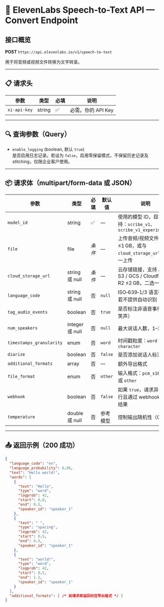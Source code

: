 # 📝 ElevenLabs Speech-to-Text API — Convert Endpoint

## 接口概览

**POST** `https://api.elevenlabs.io/v1/speech-to-text`

用于将音频或视频文件转换为文字转录。

---

## 📋 请求头

| 参数        | 类型   | 必填 | 说明 |
|-------------|--------|------|------|
| `xi-api-key` | string | ✅   | 必需。你的 API Key |

---

## 🔍 查询参数（Query）

- `enable_logging` (boolean, 默认 `true`)  
  是否启用日志记录。若设为 `false`，启用零保留模式，不保留历史记录及 stitching，仅限企业客户使用。

---

## 📦 请求体（multipart/form-data 或 JSON）

| 参数 | 类型 | 必填 | 默认值 | 说明 |
|------|------|------|--------|------|
| `model_id` | string | ✅ | — | 使用的模型 ID，目前支持：`scribe_v1`、`scribe_v1_experimental` |
| `file` | file | *条件* | — | 上传音频/视频文件， ≤1 GB，或与 `cloud_storage_url` 二选一上传 |
| `cloud_storage_url` | string 或 null | *条件* | — | 云存储链接，支持 AWS S3 / GCS / Cloudflare R2 ≤2 GB，二选一上传 |
| `language_code` | string 或 null | 否 | `null` | ISO‑639‑1/3 语言码，若不提供自动识别 |
| `tag_audio_events` | boolean | 否 | `true` | 是否标注非语音事件（如笑声） |
| `num_speakers` | integer 或 null | 否 | `null` | 最大说话人数，1–32 |
| `timestamps_granularity` | enum | 否 | `word` | 时间戳粒度：`word` 或 `character` |
| `diarize` | boolean | 否 | `false` | 是否添加说话人标注 |
| `additional_formats` | array | 否 | — | 额外导出格式 |
| `file_format` | enum | 否 | `other` | 输入格式：`pcm_s16le_16` 或 `other` |
| `webhook` | boolean | 否 | `false` | 如果 `true`，请求异步执行且通过 webhook 返回结果 |
| `temperature` | double 或 null | 否 | 参考模型 | 控制输出随机性（0–2） |

---

## 📤 返回示例（200 成功）

```json
{
  "language_code": "en",
  "language_probability": 0.98,
  "text": "Hello world!",
  "words": [
    {
      "text": "Hello",
      "type": "word",
      "logprob": 42,
      "start": 0.0,
      "end": 0.5,
      "speaker_id": "speaker_1"
    },
    {
      "text": " ",
      "type": "spacing",
      "logprob": 42,
      "start": 0.5,
      "end": 0.5,
      "speaker_id": "speaker_1"
    },
    {
      "text": "world!",
      "type": "word",
      "logprob": 42,
      "start": 0.5,
      "end": 1.2,
      "speaker_id": "speaker_1"
    }
  ],
  "additional_formats": [ /* 如请求即返回对应导出格式 */ ]
}
